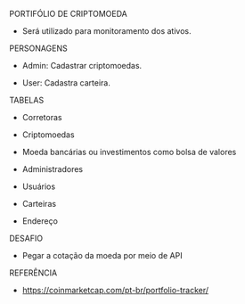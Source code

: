 PORTIFÓLIO DE CRIPTOMOEDA

* Será utilizado para monitoramento dos ativos.

PERSONAGENS

* Admin: Cadastrar criptomoedas.

* User: Cadastra carteira.

TABELAS

* Corretoras

* Criptomoedas

* Moeda bancárias ou investimentos como bolsa de valores

* Administradores

* Usuários

* Carteiras

* Endereço

DESAFIO

* Pegar a cotação da moeda por meio de API

REFERÊNCIA

* https://coinmarketcap.com/pt-br/portfolio-tracker/